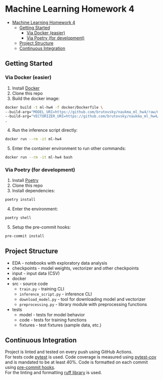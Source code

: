 # Machine Learning Homework 4

<!--TOC-->

- [Machine Learning Homework 4](#machine-learning-homework-4)
  - [Getting Started](#getting-started)
    - [Via Docker (easier)](#via-docker-easier)
    - [Via Poetry (for development)](#via-poetry-for-development)
  - [Project Structure](#project-structure)
  - [Continuous Integration](#continuous-integration)

<!--TOC-->

## Getting Started

### Via Docker (easier)

1. Install [Docker](https://docs.docker.com/get-docker/)
1. Clone this repo
1. Build the docker image:

```sh
docker build -t ml-hw4 -f docker/Dockerfile \
--build-arg="MODEL_URI=https://github.com/brutovsky/naukma_ml_hw4/raw/main/checkpoints/logistic_regression_classifier_model.joblib?download=" \
--build-arg="VECTORIZER_URI=https://github.com/brutovsky/naukma_ml_hw4/raw/main/checkpoints/tfidf_vectorizer.joblib?download=" \
.
```

4. Run the inference script directly:

```sh
docker run --rm -it ml-hw4
```

5. Enter the container environment to run other commands:

```sh
docker run --rm -it ml-hw4 bash
```

### Via Poetry (for development)

1. Install [Poetry](https://python-poetry.org/docs/#installation)
1. Clone this repo
1. Install dependencies:

```sh
poetry install
```

4. Enter the environment:

```sh
poetry shell
```

5. Setup the pre-commit hooks:

```sh
pre-commit install
```

## Project Structure

- EDA - notebooks with exploratory data analysis
- checkpoints - model weights, vectorizer and other checkpoints
- input - input data (CSV)
- docker
- src - source code
  - `train.py` - training CLI
  - `inference_script.py` - inference CLI
  - `download_model.py` - tool for downloading model and vectorizer
  - `preprocessing.py` - library module with preprocessing functions
- tests
  - model - tests for model behavior
  - code - tests for training functions
  - fixtures - test fixtures (sample data, etc.)

## Continuous Integration

Project is linted and tested on every push using GitHub Actions.\
For tests code [pytest](https://docs.pytest.org/en/6.2.x/) is used. Code coverage is measured using [pytest-cov](https://pytest-cov.readthedocs.io/en/latest/) and is mandated to be at least 40%.
Code is formatted on each commit using [pre-commit hooks](https://pre-commit.com/).\
For the linting and formatting [ruff library](https://github.com/astral-sh/ruff) is used.
